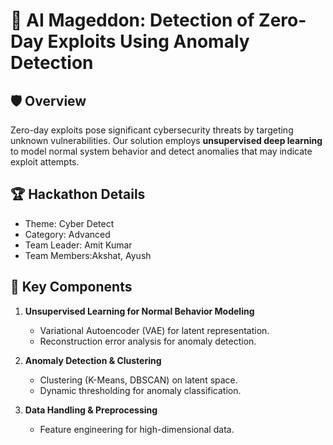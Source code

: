 # 🚀 AI Mageddon: Detection of Zero-Day Exploits Using Anomaly Detection

## 🛡️ Overview
Zero-day exploits pose significant cybersecurity threats by targeting unknown vulnerabilities. Our solution employs **unsupervised deep learning** to model normal system behavior and detect anomalies that may indicate exploit attempts.

## 🏆 Hackathon Details
- Theme: Cyber Detect
- Category: Advanced
- Team Leader: Amit Kumar
- Team Members:Akshat, Ayush

## 🔑 Key Components
1. **Unsupervised Learning for Normal Behavior Modeling**  
   - Variational Autoencoder (VAE) for latent representation.
   - Reconstruction error analysis for anomaly detection.

2. **Anomaly Detection & Clustering**  
   - Clustering (K-Means, DBSCAN) on latent space.
   - Dynamic thresholding for anomaly classification.

3. **Data Handling & Preprocessing**  
   - Feature engineering for high-dimensional data.

